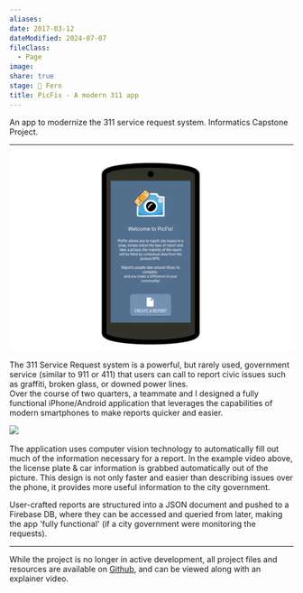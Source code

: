 ```yaml
---
aliases: 
date: 2017-03-12
dateModified: 2024-07-07
fileClass:
  - Page
image: 
share: true
stage: 🌿 Fern
title: PicFix - A modern 311 app
---
```


An app to modernize the 311 service request system. Informatics Capstone Project.

---

![Welcome Page](./assets/images/picfix_welcome.png)

The 311 Service Request system is a powerful, but rarely used, government service (similar to 911 or 411) that users can call to report civic issues such as graffiti, broken glass, or downed power lines.  
Over the course of two quarters, a teammate and I designed a fully functional iPhone/Android application that leverages the capabilities of modern smartphones to make reports quicker and easier.

![](./assets/images/fullReport.gif)

The application uses computer vision technology to automatically fill out much of the information necessary for a report. In the example video above, the license plate & car information is grabbed automatically out of the picture. This design is not only faster and easier than describing issues over the phone, it provides more useful information to the city government.

User-crafted reports are structured into a JSON document and pushed to a Firebase DB, where they can be accessed and queried from later, making the app 'fully functional' (if a city government were monitoring the requests).

---

While the project is no longer in active development, all project files and resources are available on [Github]([https://github.com/SamuelCochrane/PicFix](https://github.com/SamuelCochrane/PicFix)), and can be viewed along with an explainer video.
